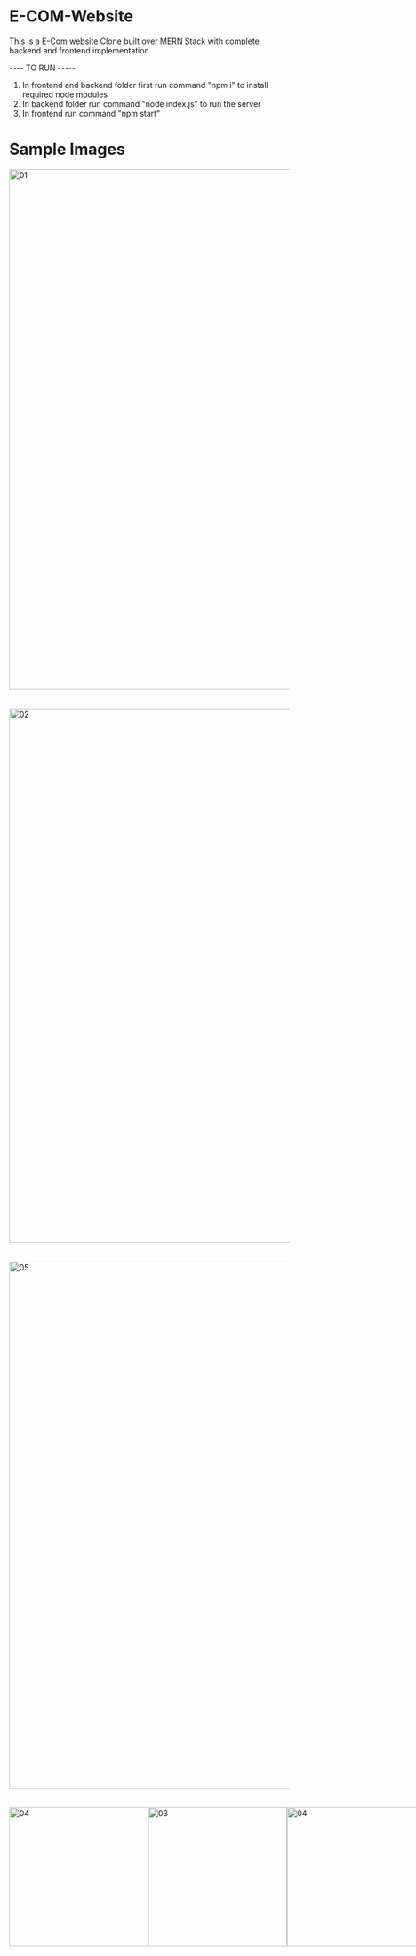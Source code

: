  # E-COM-Website 
 This is a E-Com website Clone built over MERN Stack with complete backend and frontend implementation.

---- TO RUN -----
1. In frontend and backend folder first run command "npm i" to install required node modules
2. In backend folder run command "node index.js" to run the server 
3. In frontend run command "npm start"

 <h1>Sample Images</h1>
    <img
      width="935"
      alt="01"
      src="https://user-images.githubusercontent.com/115899138/217169349-5e02ba35-5a6d-4c84-ae32-59d0f96894d1.png"
    />
    <br />
    <br />
    <br />
    <img
      width="960"
      alt="02"
      src="https://user-images.githubusercontent.com/115899138/217169370-86b56330-c984-4f81-9997-899df46e9489.png"
    />
    <br />
    <br />
    <br />
    <img width="947" alt="05" src="https://user-images.githubusercontent.com/115899138/217173457-d9caf56d-64e7-41eb-8a9a-bdae25047af0.png">
    <br />
    <br />
    <br />
    <div style="display:flex;justify-content:space-between;">
      <img
        width="250"
        alt="04"
        src="https://user-images.githubusercontent.com/115899138/217169996-1d1fd57e-0e9e-4e34-baaa-2ebdc2fc0585.png"
      />
      <img
        width="250"
        alt="03"
        src="https://user-images.githubusercontent.com/115899138/217169396-95426b76-f5ec-4abe-8a11-f897a68b99f8.png"
      />
      <img
        width="250"
        alt="04"
        src="https://user-images.githubusercontent.com/115899138/217169996-1d1fd57e-0e9e-4e34-baaa-2ebdc2fc0585.png"
      />
